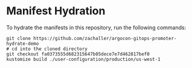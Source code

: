 # Manifest Hydration

To hydrate the manifests in this repository, run the following commands:

```shell
git clone https://github.com/zachaller/argocon-gitops-promoter-hydrate-demo
# cd into the cloned directory
git checkout fa0373555d682315647b05dece7e7d462817bef0
kustomize build ./user-configuration/production/us-west-1
```
